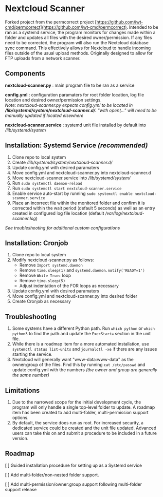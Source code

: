 # Nextcloud Scanner
Forked project from the permcorrect project [https://github.com/iwt-cmd/permcorrect](https://github.com/iwt-cmd/permcorrect).  Intended to be ran as a systemd service, the program monitors for changes made within a folder and updates all files with the desired owner/permission.  If any files need to be corrected, the program will also run the Nextcloud database sync command.  This effectively allows for Nextcloud to handle incoming files outside of the usual upload methods.  Originally designed to allow for FTP uploads from a network scanner.

## Components
**nextcloud-scanner.py** : main program file to be ran as a service

**config.yml** : configuration paramaters for root folder location, log file location and desired owner/permission settings.  
*Note: nextcloud-scanner.py expects config.yml to be located in **/lib/systemd/system/nextcloud-scanner.d/**. "with open(..." will need to be manually updated if located elsewhere*

**nextcloud-scanner.service** : systemd unit file installed by default into */lib/systemd/system*

## Installation: Systemd Service *(recommended)*
1. Clone repo to local system
2. Create */lib/systemd/system/nextcloud-scanner.d/*
3. Update config.yml with desired paramaters
4. Move config.yml and nextcloud-scanner.py into nextcloud-scanner.d
5. Move nextcloud-scanner.service into */lib/systemd/system/*
6. Run ```sudo systemctl daemon-reload```
7. Run ```sudo systemctl start nextcloud-scanner.service```
8. Enable service auto-start by running ```sudo systemctl enable nextcloud-scanner.service```
9. Place an incorrect file within the monitored folder and confirm it is corrected within the wait period (default 5 seconds) as well as an entry created in configured log file location (default */var/log/nextcloud-scanner.log*)

*See troubleshooting for additional custom configurations* 

## Installation: Cronjob
1. Clone repo to local system
2. Modify nextcloud-scanner.py as follows:
    - Remove ```Import systemd.daemon```
    - Remove ```time.sleep(1)``` and ```systemd.daemon.notify('READY=1')```
    - Remove ```While True:``` loop
    - Remove ```time.sleep(5)```
    - Adjust indentation of the FOR loops as necessary
3. Update config.yml with desired paramaters
4. Move config.yml and nextcloud-scanner.py into desired folder
5. Create Cronjob as necessary

## Troubleshooting
1. Some systems have a different Python path. Run ```which python``` or ```which python3``` to find the path and update the ```ExecStart=``` section in the unit file.
2. While there is a roadmap item for a more automated installation, use ```systemctl status list-units``` and ```journalctl -xe``` if there are any issues starting the service.
3. Nextcloud will generally want "www-data:www-data" as the owner:group of the files.  Find this by running ```cat /etc/passwd``` and update config.yml with the numbers *(the owner and group are generally the same number)*

## Limitations
1. Due to the narrowed scope for the initial development cycle, the program will only handle a single top-level folder to update.  A roadmap item has been created to add multi-folder, multi-permission support options.
2. By default, the service does run as root.  For increased security, a dedicated service could be created and the unit file updated.  Advanced users can take this on and submit a procedure to be included in a future version.

## Roadmap
[ ] Guided installation procedure for setting up as a Systemd service

[ ] Add multi-folder/non-nested folder support.

[ ] Add multi-permission/owner:group support following multi-folder support release